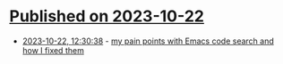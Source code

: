 # [Published on 2023-10-22](index.md)

* [2023-10-22, 12:30:38](https://lobste.rs/s/bdnluz/my_pain_points_with_emacs_code_search_how_i) - [my pain points with Emacs code search and how I fixed them](https://sepi.me/emacs-ripgrep-workaround/)
